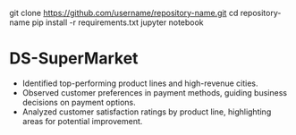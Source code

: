 git clone https://github.com/username/repository-name.git
cd repository-name
pip install -r requirements.txt
jupyter notebook

# DS-SuperMarket
  - Identified top-performing product lines and high-revenue cities. 
  - Observed customer preferences in payment methods, guiding business decisions on payment options. 
  - Analyzed customer satisfaction ratings by product line, highlighting areas for potential improvement.
